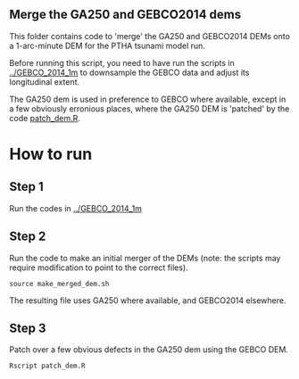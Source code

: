 Merge the GA250 and GEBCO2014 dems
---------------------------------

This folder contains code to 'merge' the GA250 and GEBCO2014 DEMs 
onto a 1-arc-minute DEM for the PTHA tsunami model run.

Before running this script, you need to have run the scripts in 
[../GEBCO_2014_1m](../GEBCO_2014_1m) to downsample the GEBCO data and
adjust its longitudinal extent.

The GA250 dem is used in preference to GEBCO where available, except 
in a few obviously erronious places, where the GA250 DEM is 'patched'
by the code [patch_dem.R](patch_dem.R).


# How to run

## Step 1

Run the codes in [../GEBCO_2014_1m](../GEBCO_2014_1m)

## Step 2

Run the code to make an initial merger of the DEMs (note: the scripts may
require modification to point to the correct files).

    source make_merged_dem.sh

The resulting file uses GA250 where available, and GEBCO2014 elsewhere. 

## Step 3

Patch over a few obvious defects in the GA250 dem using the GEBCO DEM. 

    Rscript patch_dem.R


